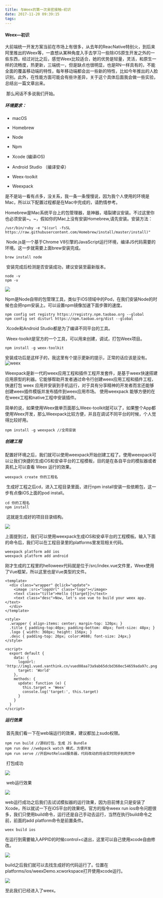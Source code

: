 ```yaml
---
title: 与Weex的第一次亲密接触—初识
date: 2017-11-20 09:39:15
tags:
---
```


#### Weex—初识

​	大前端统一开发方案当前在市场上有很多，从去年的ReacNative特别火，到后来阿里推出的Weex等，一直想从某种角度入手去学习一些除iOS原生开发之外的一些东西，经过对比之后，感觉Weex比较适合，她的优势是轻量，灵活，和原生一样的流畅度，热更新，三端统一，但是缺点也很明显，也是RN一样具有的，不能全面的覆盖移动端的特性，每年移动端都会出一些新的特性，比如今年推出的人脸识别。此外，在性能方面可能会有些许差异，关于这个具体后面我会做一些实验，总结出一篇文章出来。

​	那么闲话不多说我们开始。

##### 环境要求：

- macOS
- Homebrew


- Node
- Npm
- Xcode (编译iOS)
- Android Studio （编译安卓）
- Weex-toolkit
- Weexpack

是不是站一看有点多，没关系，我一条一条慢慢说，因为我个人使用的环境是Mac，所以以下配置过程都是在Mac中完成的，请酌情参考。

​	Homebrew是Mac系统平台上的包管理器，是神器，墙裂建议安装。不过这里你也必须安装~。~，假如你的Mac上没有安装Homebrew,请先安装。安装方法：

~~~
/usr/bin/ruby -e "$(curl -fsSL https://raw.githubusercontent.com/Homebrew/install/master/install)"
~~~

​	Node.js是一个基于Chrome V8引擎的JavaScript运行环境，编译JS代码需要的环境。这一步就需要上面brew安装完成。

~~~
brew install node
~~~

​	安装完成后检测是否安装成功，建议安装至最新版本。

~~~
node -v
npm -v
~~~

![](node-v.png)	

​	Npm是Node自带的包管理工具，类似于iOS领域中的Pod，在我们安装Node的时候也会把npm安装上。可以设置npm镜像加速下面步骤的速度。

~~~
npm config set registry https://registry.npm.taobao.org --global
npm config set disturl https://npm.taobao.org/dist --global
~~~

​	Xcode和Android Studio都是为了编译不同平台的工具。

​	Weex-toolkit是官方的一个工具，可以用来创建，调试，打包Weex项目。

~~~
npm install -g weex-toolkit
~~~

​	安装成功后是这样子的，我这里有个提示更新的提示，正常的话应该是没有。![weex](weex.png)

​	Weexpack是新一代的weex应用工程和插件工程开发套件，是基于weex快速搭建应用原型的利器。它能够帮助开发者通过命令行创建weex应用工程和插件工程，快速打包 weex 应用并安装到手机运行，对于具有分享精神的开发者而言还能够创建weex插件模版并发布插件到weex应用市场。 使用weexpack 能够方便的在在weex工程和native工程中安装插件。

​	简单的说，如果使用Weex做单页面那么Weex-toolkit就可以了，如果整个App都使用Weex开发，那么Weexpack比较方便，并且在调试不同平台的时候，个人觉得比较好用。

~~~
npm install -g weexpack //全局安装
~~~

##### 创建工程

​	配置好环境之后，我们就可以使用weexpack开始创建工程了。使用weexpack可以让我们快捷的生成iOS和安卓平台的工程模板，目的是在各自平台的模拟器或者真机上可以查看 Weex 运行的效果。

~~~
weexpack create 你的工程名
~~~

​	生成好工程之后cd，进入工程目录里面，进行npm install安装一些依赖包，这一步有点像iOS上面的pod install。

~~~
cd 你的工程名
npm install
~~~

​	这就是生成好的项目目录结构。

![](image-index.png)

​	上面提到过，我们可以使用weexpack生成iOS和安卓平台的工程模板。输入下面的命令后，我们可以在工程目录里的platforms里发现相关代码。

~~~
weexpack platform add ios
weexpack platform add android
~~~

​	刚才生成的工程里的helloweex代码就是位于/src/index.vue文件里，Weex使用了Vue框架，所以这里也是Vue类型的文件。

~~~vue
<template>
  <div class="wrapper" @click="update">
    <image :src="logoUrl" class="logo"></image>
    <text class="title">Hello {{target}}</text>
    <text class="desc">Now, let's use vue to build your weex app.</text>
  </div>
</template>

<style>
  .wrapper { align-items: center; margin-top: 120px; }
  .title { padding-top:40px; padding-bottom: 40px; font-size: 48px; }
  .logo { width: 360px; height: 156px; }
  .desc { padding-top: 20px; color:#888; font-size: 24px;}
</style>

<script>
  export default {
    data: {
      logoUrl: 'http://img1.vued.vanthink.cn/vued08aa73a9ab65dcbd360ec54659ada97c.png',
      target: 'World'
    },
    methods: {
      update: function (e) {
        this.target = 'Weex'
        console.log('target:', this.target)
      }
    }
  }
</script>
~~~

##### 运行效果

​	首先我们看一下在web端运行的效果，建议都加上sudo权限。

~~~
npm run build //源码打包，生成 JS Bundle
npm run dev //webpack watch 模式，方便开发
npm run serve //开启HotReload服务器，代码改动的将会实时同步到网页中
~~~

​	打包成功

![](dabaochenggong.png)		  

​	web运行效果

![](webbuild.png)

​	web运行成功之后我们去试试模拟器的运行效果，因为目前博主只是安装了Xcode，所以就试一下在iOS平台的效果吧。官方的指令weex run ios命令问题很多，我们只使用build命令，运行还是自己手动去运行，当然在执行build命令之前，前面的add platform命令是前置条件。

~~~
weex build ios
~~~

​	在运行到需要输入APPID的时候control+c退出，这里可以自己使用xcode自由修改。

![](podinstall.png)

​	build之后我们就可以去找生成好的代码运行了。位置在platforms/ios/weexDemo.xcworkspace打开使用xcode运行。

![](ios.png)

至此我们已经进入了weex。